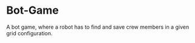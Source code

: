 # Bot-Game
A  bot game, where a robot has to find and save crew members in a given grid configuration.
